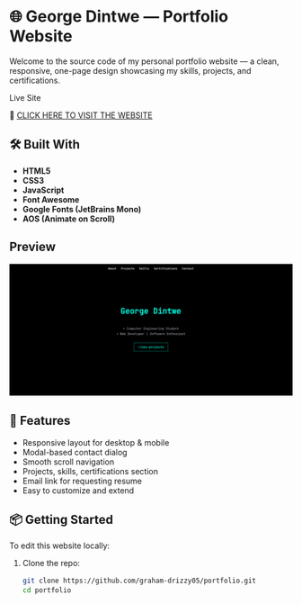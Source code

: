 
# 🌐 George Dintwe — Portfolio Website

Welcome to the source code of my personal portfolio website — a clean, responsive, one-page design showcasing my skills, projects, and certifications.

Live Site

🔗 [CLICK HERE TO VISIT THE WEBSITE](https://graham-drizzy05.github.io/Portfolio-Site/)

## 🛠️ Built With

- **HTML5**
- **CSS3**
- **JavaScript**
- **Font Awesome**
- **Google Fonts (JetBrains Mono)**
- **AOS (Animate on Scroll)**

## Preview

![Portfolio Preview](preview.png.png)  


## 📁 Features

- Responsive layout for desktop & mobile
- Modal-based contact dialog
- Smooth scroll navigation
- Projects, skills, certifications section
- Email link for requesting resume
- Easy to customize and extend

## 📦 Getting Started

To edit this website locally:

1. Clone the repo:
   ```bash
   git clone https://github.com/graham-drizzy05/portfolio.git 
   cd portfolio
